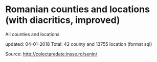 # Romanian counties and locations (with diacritics, improved)
All counties and locations

updated: 04-01-2018
Total: 42 county and 13755 location (format sql)

Source:
http://colectaredate.insse.ro/senin/
